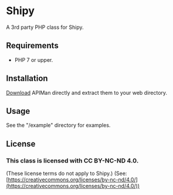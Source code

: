 
# Shipy

A 3rd party PHP class for Shipy.


## Requirements

 - PHP 7 or upper.

## Installation

[Download](https://github.com/BenEgeDeniz/APIMan/releases) APIMan directly and extract them to your web directory.

## Usage

See the "/example" directory for examples.

## License

### This class is licensed with CC BY-NC-ND 4.0. 
(These license terms do not apply to Shipy.) (See:  [https://creativecommons.org/licenses/by-nc-nd/4.0/](https://creativecommons.org/licenses/by-nc-nd/4.0/))
